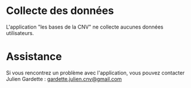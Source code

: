 # Collecte des données
L'application "les bases de la CNV" ne collecte aucunes données utilisateurs.

# Assistance
Si vous rencontrez un problème avec l'application, vous pouvez contacter Julien Gardette : gardette.julien.cnv@gmail.com

